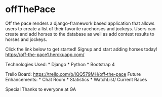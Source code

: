 # offThePace

Off the pace renders a django-framework based application that allows users to create a list of their favorite racehorses and jockeys. Users can create and add horses to the database as well as add contest results to horses and jockeys.

Click the link below to get started! Signup and start adding horses today!
https://off-the-pace1.herokuapp.com/



Technologies Used:
    * Django
    * Python
    * Bootstrap 4

Trello Board: https://trello.com/b/IQQ579MH/off-the-pace
Future Enhancements:
    * Chat Room
    * Statistics
    * WatchList/ Current Races


Special Thanks to everyone at GA
